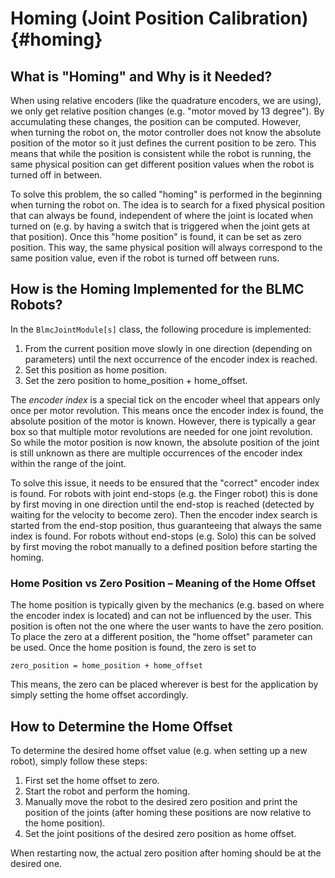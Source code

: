 # Homing (Joint Position Calibration) {#homing}

## What is "Homing" and Why is it Needed?

When using relative encoders (like the quadrature encoders, we are using), we
only get relative position changes (e.g. "motor moved by 13 degree").  By
accumulating these changes, the position can be computed.  However, when turning
the robot on, the motor controller does not know the absolute position of the
motor so it just defines the current position to be zero.  This means that while
the position is consistent while the robot is running, the same physical
position can get different position values when the robot is turned off in
between.

To solve this problem, the so called "homing" is performed in the beginning when
turning the robot on.  The idea is to search for a fixed physical position that
can always be found, independent of where the joint is located when turned on
(e.g. by having a switch that is triggered when the joint gets at that
position).  Once this "home position" is found, it can be set as zero position.
This way, the same physical position will always correspond to the same position
value, even if the robot is turned off between runs.

## How is the Homing Implemented for the BLMC Robots?

In the `BlmcJointModule[s]` class, the following procedure is implemented:

1. From the current position move slowly in one direction (depending on
   parameters) until the next occurrence of the encoder index is reached.
2. Set this position as home position.
3. Set the zero position to home_position + home_offset.

The _encoder index_ is a special tick on the encoder wheel that appears only
once per motor revolution.  This means once the encoder index is found, the
absolute position of the motor is known.  However, there is typically a gear box
so that multiple motor revolutions are needed for one joint revolution.  So
while the motor position is now known, the absolute position of the joint is
still unknown as there are multiple occurrences of the encoder index within the
range of the joint.

To solve this issue, it needs to be ensured that the "correct" encoder index is
found.  For robots with joint end-stops (e.g. the Finger robot) this is done by
first moving in one direction until the end-stop is reached (detected by waiting
for the velocity to become zero).  Then the encoder index search is started from
the end-stop position, thus guaranteeing that always the same index is found.
For robots without end-stops (e.g. Solo) this can be solved by first moving the
robot manually to a defined position before starting the homing.

### Home Position vs Zero Position  – Meaning of the Home Offset

The home position is typically given by the mechanics (e.g. based on where the
encoder index is located) and can not be influenced by the user.  This position
is often not the one where the user wants to have the zero position.  To place
the zero at a different position, the "home offset" parameter can be used.  Once
the home position is found, the zero is set to

    zero_position = home_position + home_offset

This means, the zero can be placed wherever is best for the application by
simply setting the home offset accordingly.

## How to Determine the Home Offset

To determine the desired home offset value (e.g. when setting up a new robot),
simply follow these steps:

1. First set the home offset to zero.
2. Start the robot and perform the homing.
3. Manually move the robot to the desired zero position and print the position
   of the joints (after homing these positions are now relative to the home
   position).
4. Set the joint positions of the desired zero position as home offset.

When restarting now, the actual zero position after homing should be at the
desired one.
